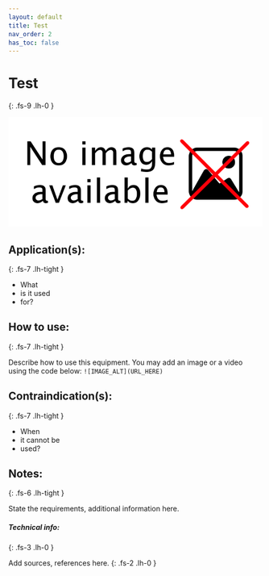 ```yaml
---
layout: default
title: Test
nav_order: 2
has_toc: false
---
```


# Test
{: .fs-9 .lh-0 }

![IMAGE_ALT](https://raw.githubusercontent.com/yaBobJonez/FirstAid/master/assets/NoImage.png)

## Application(s):
{: .fs-7 .lh-tight }

- What
- is it used
- for?

## How to use:
{: .fs-7 .lh-tight }

Describe how to use this equipment. You may add an image or a video using the code below:
`![IMAGE_ALT](URL_HERE)`

## Contraindication(s):
{: .fs-7 .lh-tight }

- When
- it cannot be
- used?

## Notes:
{: .fs-6 .lh-tight }

State the requirements, additional information here.

##### Technical info:
{: .fs-3 .lh-0 }

Add sources, references here.
{: .fs-2 .lh-0 }